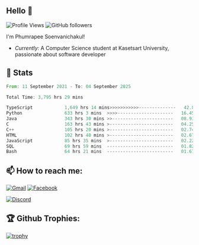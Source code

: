 
<h2>Hello 👋</h2> 

![Profile Views](https://komarev.com/ghpvc/?username=Homiez09&label=Profile%20views&color=0e75b6&style=flat)
![GitHub followers](https://img.shields.io/github/followers/HomieZ09.svg?style=social&label=Follow)


I'm Phumrapee Soenvanichakul!

- <i>Currently:</i> A Computer Science student at Kasetsart University, passionate about software developer

<h2>👀 Stats</h2>

<!--START_SECTION:waka-->

```rust
From: 11 September 2021 - To: 04 September 2025

Total Time: 3,795 hrs 29 mins

TypeScript            1,649 hrs 14 mins>>>>>>>>>>>--------------   42.85 %
Python                633 hrs 3 mins  >>>>---------------------   16.45 %
Java                  343 hrs 30 mins >>-----------------------   08.93 %
C                     163 hrs 43 mins >------------------------   04.25 %
C++                   105 hrs 20 mins >------------------------   02.74 %
HTML                  102 hrs 40 mins >------------------------   02.67 %
JavaScript            85 hrs 35 mins  >------------------------   02.22 %
SQL                   69 hrs 59 mins  -------------------------   01.82 %
Bash                  64 hrs 21 mins  -------------------------   01.67 %
```

<!--END_SECTION:waka-->

<h2>📫 How to reach me:</h2>

<a href="mailto:phumrapeesoen1@gmail.com">![Gmail](https://img.shields.io/badge/Gmail-D14836?style=for-the-badge&logo=gmail&logoColor=white)</a> 
<a href="https://web.facebook.com/phumrapee.soenvanichakul.3/">![Facebook](https://img.shields.io/badge/Facebook-4267B2?style=for-the-badge&logo=facebook&logoColor=white)</a>

<a href="https://discord.gg/EWnAEUtFVm">![Discord](https://discord.c99.nl/widget/theme-1/297740667784921089.png)</a> 

<h2>🏆 Github Trophies:</h2>

[![trophy](https://github-profile-trophy.vercel.app/?username=Homiez09&theme=discord&row=1)](https://github.com/ryo-ma/github-profile-trophy)
